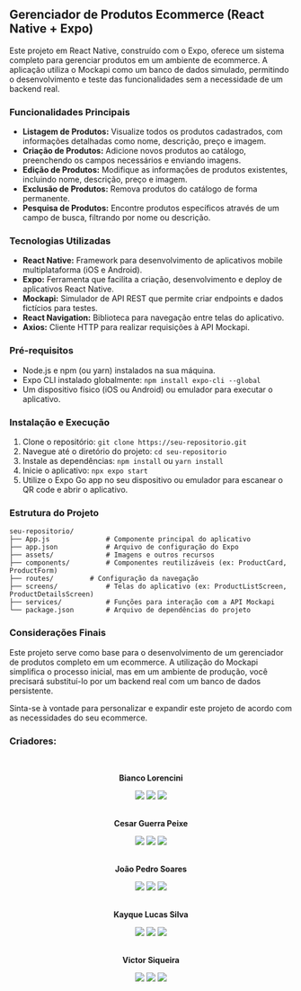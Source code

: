 ## Gerenciador de Produtos Ecommerce (React Native + Expo)

Este projeto em React Native, construído com o Expo, oferece um sistema completo para gerenciar produtos em um ambiente de ecommerce. A aplicação utiliza o Mockapi como um banco de dados simulado, permitindo o desenvolvimento e teste das funcionalidades sem a necessidade de um backend real.

### Funcionalidades Principais

* **Listagem de Produtos:** Visualize todos os produtos cadastrados, com informações detalhadas como nome, descrição, preço e imagem.
* **Criação de Produtos:** Adicione novos produtos ao catálogo, preenchendo os campos necessários e enviando imagens.
* **Edição de Produtos:** Modifique as informações de produtos existentes, incluindo nome, descrição, preço e imagem.
* **Exclusão de Produtos:** Remova produtos do catálogo de forma permanente.
* **Pesquisa de Produtos:** Encontre produtos específicos através de um campo de busca, filtrando por nome ou descrição.

### Tecnologias Utilizadas

* **React Native:** Framework para desenvolvimento de aplicativos mobile multiplataforma (iOS e Android).
* **Expo:** Ferramenta que facilita a criação, desenvolvimento e deploy de aplicativos React Native.
* **Mockapi:** Simulador de API REST que permite criar endpoints e dados fictícios para testes.
* **React Navigation:** Biblioteca para navegação entre telas do aplicativo.
* **Axios:** Cliente HTTP para realizar requisições à API Mockapi.

### Pré-requisitos

* Node.js e npm (ou yarn) instalados na sua máquina.
* Expo CLI instalado globalmente: `npm install expo-cli --global`
* Um dispositivo físico (iOS ou Android) ou emulador para executar o aplicativo.

### Instalação e Execução

1. Clone o repositório: `git clone https://seu-repositorio.git`
2. Navegue até o diretório do projeto: `cd seu-repositorio`
3. Instale as dependências: `npm install` ou `yarn install`
4. Inicie o aplicativo: `npx expo start`
5. Utilize o Expo Go app no seu dispositivo ou emulador para escanear o QR code e abrir o aplicativo.

### Estrutura do Projeto

```
seu-repositorio/
├── App.js              # Componente principal do aplicativo
├── app.json            # Arquivo de configuração do Expo
├── assets/             # Imagens e outros recursos
├── components/         # Componentes reutilizáveis (ex: ProductCard, ProductForm)
├── routes/         # Configuração da navegação
├── screens/            # Telas do aplicativo (ex: ProductListScreen, ProductDetailsScreen)
├── services/           # Funções para interação com a API Mockapi
└── package.json        # Arquivo de dependências do projeto
```

### Considerações Finais

Este projeto serve como base para o desenvolvimento de um gerenciador de produtos completo em um ecommerce. A utilização do Mockapi simplifica o processo inicial, mas em um ambiente de produção, você precisará substituí-lo por um backend real com um banco de dados persistente.

Sinta-se à vontade para personalizar e expandir este projeto de acordo com as necessidades do seu ecommerce.

### Criadores:

<center><br>

**Bianco Lorencini**
<div>
<a href="https://www.instagram.com/biancodanilolorencini/" target="_blank"><img loading="lazy" src="https://img.shields.io/badge/-Instagram-%23E4405F?style=for-the-badge&logo=instagram&logoColor=white" target="_blank"></a>
<a href = "mailto:arthnilo@gmail.com"><img loading="lazy" src="https://img.shields.io/badge/Gmail-D14836?style=for-the-badge&logo=gmail&logoColor=white" target="_blank"></a>
<a href="https://www.linkedin.com/in/bianco-lorencini/" target="_blank"><img loading="lazy" src="https://img.shields.io/badge/-LinkedIn-%230077B5?style=for-the-badge&logo=linkedin&logoColor=white" target="_blank"></a>   
</div><br>

**Cesar Guerra Peixe**
<div>
<a href="https://www.instagram.com/dali.cesar/)" target="_blank"><img loading="lazy" src="https://img.shields.io/badge/-Instagram-%23E4405F?style=for-the-badge&logo=instagram&logoColor=white" target="_blank"></a>
<a href = "mailto:contato@cesargpmuller@gmail.com"><img loading="lazy" src="https://img.shields.io/badge/Gmail-D14836?style=for-the-badge&logo=gmail&logoColor=white" target="_blank"></a>
<a href="https://www.linkedin.com/in/cesarguerrapeixe/" target="_blank"><img loading="lazy" src="https://img.shields.io/badge/-LinkedIn-%230077B5?style=for-the-badge&logo=linkedin&logoColor=white" target="_blank"></a>   
</div><br>

**João Pedro Soares**
<div>
<a href="https://www.instagram.com/ppzovsky/" target="_blank"><img loading="lazy" src="https://img.shields.io/badge/-Instagram-%23E4405F?style=for-the-badge&logo=instagram&logoColor=white" target="_blank"></a>
<a href = "mailto:contato@joaopedrosoaresdebrito@gmail.com"><img loading="lazy" src="https://img.shields.io/badge/Gmail-D14836?style=for-the-badge&logo=gmail&logoColor=white" target="_blank"></a>
<a href="https://www.linkedin.com/in/jo%C3%A3o-pedro-soares-164964236/" target="_blank"><img loading="lazy" src="https://img.shields.io/badge/-LinkedIn-%230077B5?style=for-the-badge&logo=linkedin&logoColor=white" target="_blank"></a>   
</div><br>

**Kayque Lucas Silva**
<div>
<a href="" target="_blank"><img loading="lazy" src="https://img.shields.io/badge/-Instagram-%23E4405F?style=for-the-badge&logo=instagram&logoColor=white" target="_blank"></a>
<a href = "mailto:"><img loading="lazy" src="https://img.shields.io/badge/Gmail-D14836?style=for-the-badge&logo=gmail&logoColor=white" target="_blank"></a>
<a href="https://www.linkedin.com/in/kayque-lucas-dev/" target="_blank"><img loading="lazy" src="https://img.shields.io/badge/-LinkedIn-%230077B5?style=for-the-badge&logo=linkedin&logoColor=white" target="_blank"></a>   
</div><br>

**Victor Siqueira**
<div>
<a href="https://www.instagram.com/victor.siqueira777/" target="_blank"><img loading="lazy" src="https://img.shields.io/badge/-Instagram-%23E4405F?style=for-the-badge&logo=instagram&logoColor=white" target="_blank"></a>
<a href = "mailto:vg_siqueira@hotmail.com"><img loading="lazy" src="https://img.shields.io/badge/Gmail-D14836?style=for-the-badge&logo=gmail&logoColor=white" target="_blank"></a>
<a href="https://www.linkedin.com/in/victor-g-siqueira/" target="_blank"><img loading="lazy" src="https://img.shields.io/badge/-LinkedIn-%230077B5?style=for-the-badge&logo=linkedin&logoColor=white" target="_blank"></a>   
</div><br>
